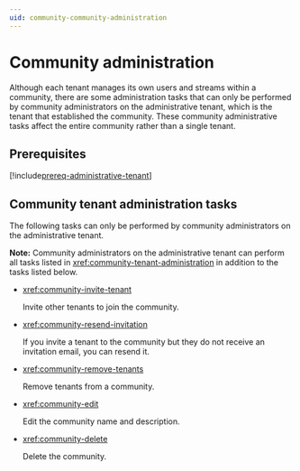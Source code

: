 ```yaml
---
uid: community-community-administration
---
```


# Community administration

Although each tenant manages its own users and streams within a community, there are some administration tasks that can only be performed by community administrators on the administrative tenant, which is the tenant that established the community. These community administrative tasks affect the entire community rather than a single tenant.

## Prerequisites

[!include[prereq-administrative-tenant](includes/prereq-administrative-tenant.md)]

## Community tenant administration tasks

The following tasks can only be performed by community administrators on the administrative tenant.

**Note:** Community administrators on the administrative tenant can perform all tasks listed in <xref:community-tenant-administration> in addition to the tasks listed below. 

- <xref:community-invite-tenant>

	Invite other tenants to join the community.

- <xref:community-resend-invitation>

	If you invite a tenant to the community but they do not receive an invitation email, you can resend it.

- <xref:community-remove-tenants>

	Remove tenants from a community.

- <xref:community-edit>

	Edit the community name and description.

- <xref:community-delete>

	Delete the community.